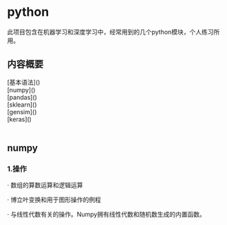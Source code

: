 <h1>python</h1>
  此项目包含在机器学习和深度学习中，经常用到的几个python模块，个人练习所用。<br/>

<h2>内容概要</h2>
[基本语法]()<br/>
[numpy]()<br/>
[pandas]()<br/>
[sklearn]()<br/>
[gensim]()<br/>
[keras]()<br/>

<br/>

<h2>numpy</h2>
<h3>1.操作</h3>
<p>· 数组的算数运算和逻辑运算</p>
<p>· 博立叶变换和用于图形操作的例程</p>
<p>· 与线性代数有关的操作。Numpy拥有线性代数和随机数生成的内置函数。</p>

